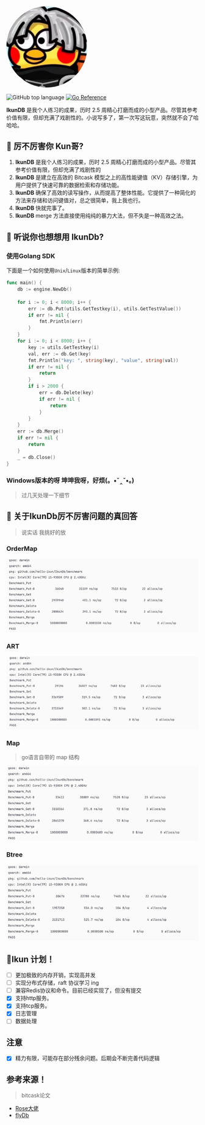 
<img src="assets/ikun2.png" title="ikunDb" style="width: 42%;border-radius: 50%;"/>

![GitHub top language](https://img.shields.io/github/languages/top/hello-ikun/IkunDb)   [![Go Reference](https://pkg.go.dev/badge/github.com/hello-ikun/IkunDb)](https://pkg.go.dev/github.com/hello-ikun/IkunDb)   

**IkunDB** 是我个人练习的成果，历时 2.5 周精心打磨而成的小型产品。尽管其参考价值有限，但却充满了戏剧性的。小说写多了，第一次写这玩意，突然就不会了哈哈哈。

## 👋 厉不厉害你 Kun哥?

1. **IkunDB** 是我个人练习的成果，历时 2.5 周精心打磨而成的小型产品。尽管其参考价值有限，但却充满了戏剧性的
2. **IkunDB** 是建立在高效的 Bitcask 模型之上的高性能键值（KV）存储引擎，为用户提供了快速可靠的数据检索和存储功能。
3. **IkunDB** 确保了高效的读写操作，从而提高了整体性能。它提供了一种简化的方法来存储和访问键值对，总之很简单，我上我也行。
4. **IkunDB** 快就完事了。
5. **IkunDB** merge 方法直接使用纯纯的暴力大法，但不失是一种高效之法。

## 🚀 听说你也想想用 IkunDb?

### 使用Golang SDK

下面是一个如何使用`Unix`/`Linux`版本的简单示例:
```go
func main() {
	db := engine.NewDb()

	for i := 0; i < 8000; i++ {
		err := db.Put(utils.GetTestkey(i), utils.GetTestValue())
		if err != nil {
			fmt.Println(err)
		}
	}
	for i := 0; i < 8000; i++ {
		key := utils.GetTestkey(i)
		val, err := db.Get(key)
		fmt.Println("key: ", string(key), "value", string(val))
		if err != nil {
			return
		}
		if i > 2000 {
			err = db.Delete(key)
			if err != nil {
				return
			}
		}
	}
	err := db.Merge()
	if err != nil {
		return
	}
	_ = db.Close()
}
```
### Windows版本的呀 坤坤我呀，好烦(。•ˇ‸ˇ•。)
>过几天处理一下细节

## 🚀 关于IkunDb厉不厉害问题的真回答
>说实话 我挑好的放
### OrderMap
![img.png](assets/img.png)
### ART
![img_1.png](assets/img_1.png)
### Map 
>go语言自带的 map 结构

![img_2.png](assets/img_2.png)
### Btree
![img_3.png](assets/img_3.png)
## 👋Ikun 计划！
- [ ] 更加极致的内存开销，实现高并发
- [ ] 实现分布式存储，raft 协议学习 ing
- [ ] 兼容Redis协议和命令。目前已经实现了，但没有提交
- [x] 支持http服务。
- [x] 支持tcp服务。
- [x] 日志管理
- [ ] 数据处理
## 注意
- [x] 精力有限，可能存在部分残余问题。后期会不断完善代码逻辑
## 参考来源！
>bitcask论文
- [Rose大佬](https://github.com/rosedblabs/rosedb)
- [flyDb](https://github.com/ByteStorage/flydb)
